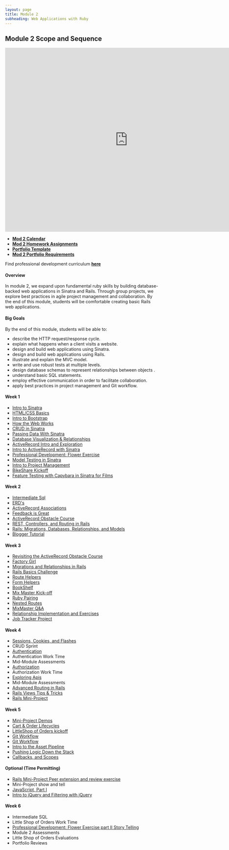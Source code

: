 ```yaml
---
layout: page
title: Module 2
subheading: Web Applications with Ruby
---
```


## Module 2 Scope and Sequence

<iframe src="https://calendar.google.com/calendar/embed?mode=week&src=casimircreative.com_rps2hg1nfqjih4rcl3gl6s4lpk%40group.calendar.google.com&ctz=America/Denver" style="border: 0" width="800" height="600" frameborder="0" scrolling="no"></iframe>

* [__Mod 2 Calendar__](https://calendar.google.com/calendar/embed?src=casimircreative.com_rps2hg1nfqjih4rcl3gl6s4lpk@group.calendar.google.com&ctz=America/Denver)
* [__Mod 2 Homework Assignments__](homework)
* [__Portfolio Template__](https://raw.githubusercontent.com/turingschool/portfolios/master/template.markdown)
* [__Mod 2 Portfolio Requirements__](https://github.com/turingschool/portfolios#module-2)

Find professional development curriculum [__here__](/professional_development)

#### Overview

In module 2, we expand upon fundamental ruby skills by building database-backed web applications in Sinatra and Rails. Through group projects, we explore best practices in agile project management and collaboration. By the end of this module, students will be comfortable creating basic Rails web applications.

#### Big Goals

By the end of this module, students will be able to:

* describe the HTTP request/response cycle.
* explain what happens when a client visits a website.
* design and build web applications using Sinatra.
* design and build web applications using Rails.
* illustrate and explain the MVC model.
* write and use robust tests at multiple levels.
* design database schemas to represent relationships between objects .
* understand basic SQL statements.
* employ effective communication in order to facilitate collaboration.
* apply best practices in project management and Git workflow.



#### Week 1

* [Intro to Sinatra](lessons/introduction_to_sinatra)
* [HTML/CSS Basics](slides/html_css_basics/html_css_basics)
* [Intro to Bootstrap](lessons/introduction_to_bootstrap_v2)
* [How the Web Works](lessons/how_the_web_works)
* [CRUD in Sinatra](lessons/crud-intro-sinatra)
* [Passing Data With Sinatra](https://github.com/turingschool/shopping)
* [Database Visualization & Relationships](lessons/visualising_and_implementing_database_relationships)
* [ActiveRecord Intro and Exploration](https://github.com/turingschool/intro-to-ar)
* [Intro to ActiveRecord with Sinatra](lessons/intro_to_active_record_in_sinatra)
* [Professional Development: Flower Exercise](../professional_development/module_two/flower_exercise)
* [Model Testing in Sinatra](lessons/model_testing_in_sinatra_with_films)
* [Intro to Project Management](lessons/intro_to_project_management)
* [BikeShare Kickoff](https://github.com/turingschool/bike-share)
* [Feature Testing with Capybara in Sinatra for Films](lessons/feature_testing_in_sinatra_with_films)

#### Week 2

* [Intermediate Sql]()
* [ERD's](lessons/entity-relationship-diagramming)
* [ActiveRecord Associations]()
* [Feedback is Great](slides/difficult_conversations/diff-convos)
* [ActiveRecord Obstacle Course](lessons/active_record_obstacle_course)
* [REST, Controllers, and Routing in Rails](lessons/rest_routing_and_controllers_in_rails)
* [Rails: Migrations, Databases, Relationships, and Models](lessons/models_databases_relationships)
* [Blogger Tutorial]()

#### Week 3

* [Revisiting the ActiveRecord Obstacle Course](lessons/active_record_obstacle_course)
* [Factory Girl](lessons/factory_documentation)
* [Migrations and Relationships in Rails](lessons/migrations-databases-relationships)
* [Rails Basics Challenge](lessons/models_databases_relationships_routes_controllers_oh_my)
* [Route Helpers](lessons/route_helpers)
* [Form Helpers](lessons/form_helpers_rails)
* [BookShelf](lessons/forms_primer)
* [Mix Master Kick-off](projects/mix_master/1_getting_started)
* [Ruby Pairing](https://github.com/turingschool/challenges/blob/master/flatten.markdown)
* [Nested Routes]()
* [MixMaster Q&A](projects/mix_master/1_getting_started)
* [Relationship Implementation and Exercises](https://github.com/turingschool-examples/relationship_practice_exercises)
* [Job Tracker Project](https://github.com/turingschool/job-tracker)

#### Week 4

* [Sessions, Cookies, and Flashes](lessons/sessions_cookies_flashes)
* CRUD Sprint
* [Authentication](lessons/authentication)
* Authentication Work Time
* Mid-Module Assessments
* [Authorization](lessons/authorization-in-rails)
* Authorization Work Time
* [Exploring Apis](lessons/exploring_apis)
* Mid-Module Assessments
* [Advanced Routing in Rails](lessons/advanced_routing_rails)
* [Rails Views Tips & Tricks](lessons/rails_views_tips_and_techniques)
* [Rails Mini-Project](projects/mini-project)

#### Week 5

* [Mini-Project Demos](lessons/mini-project-gem-implementation)
* [Cart & Order Lifecycles](lessons/cart_implementation)
* [LittleShop of Orders kickoff](projects/little_shop)
* [Git Workflow](lessons/git_workflows)
* [Git Workflow](lessons/small_team_git_workflow)
* [Intro to the Asset Pipeline](lessons/intro_to_the_asset_pipeline)
* [Pushing Logic Down the Stack](http://tutorials.jumpstartlab.com/topics/architecture/pushing_logic_down_the_stack.html)
* [Callbacks, and Scopes](lessons/scopes_callbacks_class_methods.markdown)

#### Optional (Time Permitting)
* [Rails Mini-Project Peer extension and review exercise](lessons/mini-project-gem-implementation)
* Mini-Project show and tell
* [JavaScript, Part I](lessons/introduction_to_javascript)
* [Intro to jQuery and Filtering with jQuery](lessons/introduction_to_jquery)

#### Week 6

* Intermediate SQL
* Little Shop of Orders Work Time
* [Professional Development: Flower Exercise part II Story Telling](../professional_development/module_two/flower/exercise)
* Module 2 Assessments
* Little Shop of Orders Evaluations
* Portfolio Reviews
